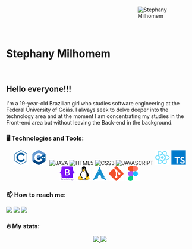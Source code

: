 <img align="right" width="150px" style="margin-top:-20px" src="https://github.com/user-attachments/assets/9913bea9-4e49-46bc-a127-3b4abf3a5517" alt="Stephany Milhomem">
  
</br>
</br>
</br>
<div dsplay="inline-block">
  <h1 align="left">Stephany Milhomem</h1>
</div>

</br>
<h2 align="left">Hello everyone!!!</h2>
I'm a 19-year-old Brazilian girl who studies software engineering at the Federal University of Goiás.
I always seek to delve deeper into the technology area and at the moment I am concentrating my studies in the Front-end area but without leaving the Back-end in the background.
</br>

### 🖥️ Technologies and Tools:

<p align="center">
  <img width="40" src="https://github.com/devicons/devicon/blob/master/icons/c/c-line.svg" alt="C"/>&nbsp;
  <img width="40" src="https://github.com/devicons/devicon/blob/master/icons/cplusplus/cplusplus-original.svg" title="CPP" alt="CPP"/>&nbsp;
  <img width="40" src="https://cdn.jsdelivr.net/gh/devicons/devicon/icons/java/java-original.svg" title = "JAVA"/>
  <img width="40" src="https://cdn.jsdelivr.net/gh/devicons/devicon/icons/html5/html5-original-wordmark.svg" title = "HTML5"/>
  <img width="40" src="https://cdn.jsdelivr.net/gh/devicons/devicon/icons/css3/css3-original-wordmark.svg" title = "CSS3"/>
  <img width="40" src="https://cdn.jsdelivr.net/gh/devicons/devicon/icons/javascript/javascript-original.svg" title = "JAVASCRIPT"/>
  <img width="40" src="https://github.com/devicons/devicon/blob/master/icons/react/react-original.svg" title = "REACT"/>
  <img width="40" src="https://github.com/devicons/devicon/blob/master/icons/typescript/typescript-original.svg" title = "TYPESCRIPT"/>
  <img width="40" src="https://github.com/devicons/devicon/blob/master/icons/bootstrap/bootstrap-original-wordmark.svg" title = "BOOTSTRAP"/>
  <img width="40" src="https://github.com/devicons/devicon/blob/master/icons/linux/linux-original.svg" title = "LINUX"/>
  <img width="40" src="https://github.com/devicons/devicon/blob/master/icons/archlinux/archlinux-original.svg" title = "ARCHLINUX"/>
  <img width="40" src="https://github.com/devicons/devicon/blob/master/icons/git/git-original.svg" title = "GIT"/>
  <img width="40" src="https://github.com/devicons/devicon/blob/master/icons/figma/figma-original.svg" title = "FIGMA"/>
</p>

### 📫 How to reach me:
<div>
<a href="https://www.instagram.com/milhomemstephany/" target="_blank"><img loading="lazy" src="https://img.shields.io/badge/-Instagram-%23E4405F?style=for-the-badge&logo=instagram&logoColor=white" target="_blank"></a>
<a href = "mailto:stephanymilhomem56@gmail.com"><img loading="lazy" src="https://img.shields.io/badge/Gmail-D14836?style=for-the-badge&logo=gmail&logoColor=white" target="_blank"></a>
<a href="https://www.linkedin.com/in/stephany-de-oliveira-sousa-milhomem-a32288246/" target="_blank"><img loading="lazy" src="https://img.shields.io/badge/-LinkedIn-%230077B5?style=for-the-badge&logo=linkedin&logoColor=white" target="_blank"></a>  
</div>

### 🔥 My stats:
<p align="center">
  <a href="https://github.com/StephanyMil">
    <img height="180em" src="https://github-readme-stats-eight-theta.vercel.app/api/top-langs/?username=StephanyMil&layout=compact&langs_count=8&theme=algolia"/>
    <img height="180em" src="https://github-readme-stats-eight-theta.vercel.app/api?username=StephanyMil&show_icons=true&theme=algolia&include_all_commits=true&count_private=true"/>
  </a>
</p>

